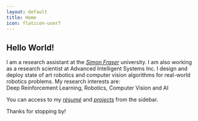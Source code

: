 ```yaml
---
layout: default
title: Home
icon: flaticon-user7
---
```


## Hello World!

I am a research assistant at the [*Simon Fraser*](https://www.sfu.ca/) university. I am also working as a research scientist at Advanced Intelligent Systems Inc.  I design and deploy state of art robotics and computer vision algorithms for real-world robotics problems.
My research interests are:
<br />Deep Reinforcement Learning, Robotics, Computer Vision and AI


You can access to my [*résumé*](http://payamn.github.io/Resume.pdf) and [*projects*](http://payamn.github.io/projects) from the sidebar.

Thanks for stopping by!
